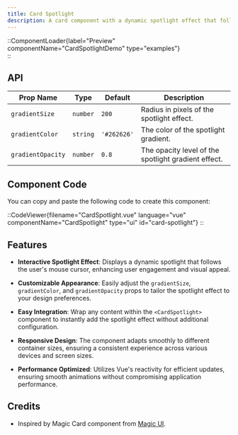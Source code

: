 ```yaml
---
title: Card Spotlight
description: A card component with a dynamic spotlight effect that follows the mouse cursor, enhancing visual interactivity.
---
```


::ComponentLoader{label="Preview" componentName="CardSpotlightDemo" type="examples"}  
::

## API

| Prop Name         | Type     | Default     | Description                                         |
| ----------------- | -------- | ----------- | --------------------------------------------------- |
| `gradientSize`    | `number` | `200`       | Radius in pixels of the spotlight effect.           |
| `gradientColor`   | `string` | `'#262626'` | The color of the spotlight gradient.                |
| `gradientOpacity` | `number` | `0.8`       | The opacity level of the spotlight gradient effect. |

## Component Code

You can copy and paste the following code to create this component:

::CodeViewer{filename="CardSpotlight.vue" language="vue" componentName="CardSpotlight" type="ui" id="card-spotlight"}
::

## Features

- **Interactive Spotlight Effect**: Displays a dynamic spotlight that follows the user's mouse cursor, enhancing user engagement and visual appeal.

- **Customizable Appearance**: Easily adjust the `gradientSize`, `gradientColor`, and `gradientOpacity` props to tailor the spotlight effect to your design preferences.

- **Easy Integration**: Wrap any content within the `<CardSpotlight>` component to instantly add the spotlight effect without additional configuration.

- **Responsive Design**: The component adapts smoothly to different container sizes, ensuring a consistent experience across various devices and screen sizes.

- **Performance Optimized**: Utilizes Vue's reactivity for efficient updates, ensuring smooth animations without compromising application performance.

## Credits

- Inspired by Magic Card component from [Magic UI](https://magicui.design/docs/components/magic-card).
